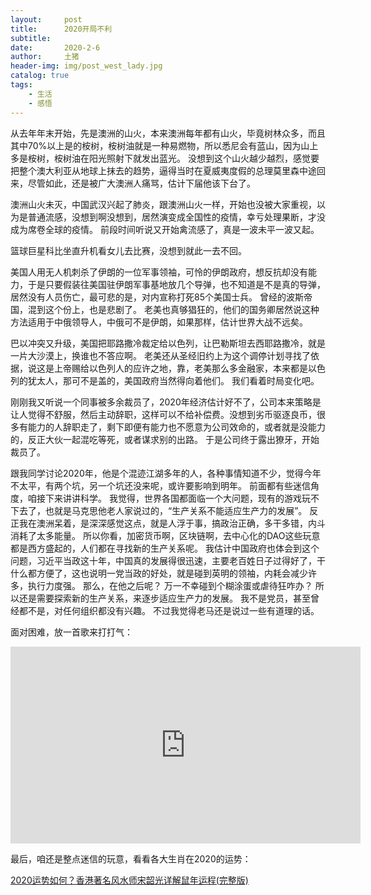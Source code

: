 ```yaml
---
layout:     post
title:      2020开局不利
subtitle:   
date:       2020-2-6
author:     土猪
header-img: img/post_west_lady.jpg
catalog: true
tags:
    - 生活
    - 感悟
---
```



从去年年末开始，先是澳洲的山火，本来澳洲每年都有山火，毕竟树林众多，而且其中70%以上是的桉树，桉树油就是一种易燃物，所以悉尼会有蓝山，因为山上多是桉树，桉树油在阳光照射下就发出蓝光。 没想到这个山火越少越烈，感觉要把整个澳大利亚从地球上抹去的趋势，逼得当时在夏威夷度假的总理莫里森中途回来，尽管如此，还是被广大澳洲人痛骂，估计下届他该下台了。 



澳洲山火未灭，中国武汉兴起了肺炎，跟澳洲山火一样，开始也没被大家重视，以为是普通流感，没想到啊没想到，居然演变成全国性的疫情，幸亏处理果断，才没成为席卷全球的疫情。 前段时间听说又开始禽流感了，真是一波未平一波又起。



篮球巨星科比坐直升机看女儿去比赛，没想到就此一去不回。 



美国人用无人机刺杀了伊朗的一位军事领袖，可怜的伊朗政府，想反抗却没有能力，于是只要假装往美国驻伊朗军事基地放几个导弹，也不知道是不是真的导弹，居然没有人员伤亡，最可悲的是，对内宣称打死85个美国士兵。 曾经的波斯帝国，混到这个份上，也是悲剧了。 老美也真够猖狂的，他们的国务卿居然说这种方法适用于中俄领导人，中俄可不是伊朗，如果那样，估计世界大战不远矣。


巴以冲突又升级，美国把耶路撒冷裁定给以色列，让巴勒斯坦去西耶路撒冷，就是一片大沙漠上，换谁也不答应啊。 老美还从圣经旧约上为这个调停计划寻找了依据，说这是上帝赐给以色列人的应许之地，靠，老美那么多金融家，本来都是以色列的犹太人，那可不是盖的，美国政府当然得向着他们。 我们看着时局变化吧。



刚刚我又听说一个同事被多余裁员了，2020年经济估计好不了，公司本来策略是让人觉得不舒服，然后主动辞职，这样可以不给补偿费。没想到劣币驱逐良币，很多有能力的人辞职走了，剩下即便有能力也不愿意为公司效命的，或者就是没能力的，反正大伙一起混吃等死，或者谋求别的出路。 于是公司终于露出獠牙，开始裁员了。



跟我同学讨论2020年，他是个混迹江湖多年的人，各种事情知道不少，觉得今年不太平，有两个坑，另一个坑还没来呢，或许要影响到明年。 前面都有些迷信角度，咱接下来讲讲科学。 我觉得，世界各国都面临一个大问题，现有的游戏玩不下去了，也就是马克思他老人家说过的，“生产关系不能适应生产力的发展”。 反正我在澳洲呆着，是深深感觉这点，就是人浮于事，搞政治正确，多干多错，内斗消耗了太多能量。 所以你看，加密货币啊，区块链啊，去中心化的DAO这些玩意都是西方盛起的，人们都在寻找新的生产关系呢。 我估计中国政府也体会到这个问题，习近平当政这十年，中国真的发展得很迅速，主要老百姓日子过得好了，干什么都方便了，这也说明一党当政的好处，就是碰到英明的领袖，内耗会减少许多，执行力度强。 那么，在他之后呢？ 万一不幸碰到个糊涂蛋或虐待狂咋办？ 所以还是需要探索新的生产关系，来逐步适应生产力的发展。 我不是党员，甚至曾经都不是，对任何组织都没有兴趣。 不过我觉得老马还是说过一些有道理的话。  


面对困难，放一首歌来打打气：


<iframe width="560" height="315" src="https://www.youtube.com/embed/nAmMQv9GFSA" frameborder="0" allow="accelerometer; autoplay; encrypted-media; gyroscope; picture-in-picture" allowfullscreen></iframe>


最后，咱还是整点迷信的玩意，看看各大生肖在2020的运势：

[2020运势如何？香港著名风水师宋韶光详解鼠年运程(完整版)](https://mp.weixin.qq.com/s/QCpjrbmxstGQbShq7P6Bow)